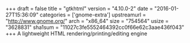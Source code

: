 +++
draft = false
title = "gtkhtml"
version = "4.10.0-2"
date = "2016-01-27T15:36:09"
categories = ['gnome-extra']
upstreamurl = "http://www.gnome.org/"
arch = "x86_64"
size = "754564"
usize = "3628831"
sha1sum = "11027c3fe5552464392cc0f66e62c3aae436f043"
+++
A lightweight HTML rendering/printing/editing engine